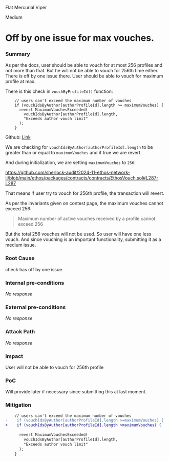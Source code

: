 Flat Mercurial Viper

Medium

# Off by one issue for max vouches.

### Summary

As per the docs, user should be able to vouch for at most 256 profiles and not more than that. But he will not be able to vouch for 256th time either. There is off by one issue there. User should be able to vouch for maximum profile at max.

There is this check in `vouchByProfileId()` function:

```solidity
    // users can't exceed the maximum number of vouches
    if (vouchIdsByAuthor[authorProfileId].length >= maximumVouches) {
      revert MaximumVouchesExceeded(
        vouchIdsByAuthor[authorProfileId].length,
        "Exceeds author vouch limit"
      );
    }
```

Github: [Link](https://github.com/sherlock-audit/2024-11-ethos-network-ii/blob/main/ethos/packages/contracts/contracts/EthosVouch.sol#L345C1-L351C6)

We are checking for `vouchIdsByAuthor[authorProfileId].length` to be greater than or equal to `maximumVouches` and if true we are revert. 

And during initialization, we are setting `maximumVouches` to `256`:

https://github.com/sherlock-audit/2024-11-ethos-network-ii/blob/main/ethos/packages/contracts/contracts/EthosVouch.sol#L287-L287


That means if user try to vouch for 256th profile, the transaction will revert. 

As per the invariants given on contest page, the maximum vouches cannot exceed 256:

> Maximum number of active vouches received by a profile cannot exceed 256

But the total 256 vouches will not be used. So user will have one less vouch. And since vouching is an important functionality, submitting it as a medium issue.

### Root Cause

check has off by one issue.

### Internal pre-conditions

_No response_

### External pre-conditions

_No response_

### Attack Path

_No response_

### Impact

User will not be able to vouch for 256th profile

### PoC

Will provide later if necessary since submitting this at last moment.

### Mitigation

```diff
    // users can't exceed the maximum number of vouches
-    if (vouchIdsByAuthor[authorProfileId].length >=maximumVouches) {
+    if (vouchIdsByAuthor[authorProfileId].length >maximumVouches) {
 
      revert MaximumVouchesExceeded(
        vouchIdsByAuthor[authorProfileId].length,
        "Exceeds author vouch limit"
      );
    }
```